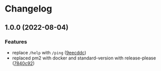 # Changelog
## 1.0.0 (2022-08-04)


### Features

* replace `/help` with `/ping` ([9eecddc](https://github.com/SethCohen/DiscordJS-Starter/commit/9eecddc49637b9fd27ed27f0724e7c11f0bae5f7))
* replaced pm2 with docker and standard-version with release-please ([7840c92](https://github.com/SethCohen/DiscordJS-Starter/commit/7840c9287a457ec639a50888c321bb3dff25c773))